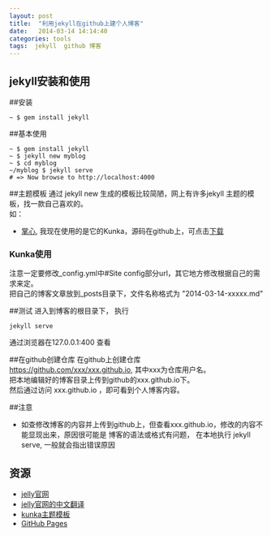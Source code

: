 ```yaml
---
layout: post
title:  "利用jekyll在github上建个人博客"
date:   2014-03-14 14:14:40
categories: tools
tags:  jekyll  github 博客
---
```


jekyll安装和使用
-----------
##安装
```
~ $ gem install jekyll
```
##基本使用
```
~ $ gem install jekyll
~ $ jekyll new myblog
~ $ cd myblog
~/myblog $ jekyll serve
# => Now browse to http://localhost:4000
```

##主题模板
通过 jekyll new 生成的模板比较简陋，网上有许多jekyll 主题的模板，找一款自己喜欢的。<br>
如：
- [掌心](http://www.zhanxin.info/themes.html), 我现在使用的是它的Kunka，源码在github上，可点击[下载](https://github.com/pizn/kunka)

### Kunka使用
注意一定要修改_config.yml中#Site config部分url，其它地方修改根据自己的需求来定。<br>
把自己的博客文章放到_posts目录下，文件名称格式为 "2014-03-14-xxxxx.md"

##测试
进入到博客的根目录下， 执行

```
jekyll serve
```
通过浏览器在127.0.0.1:400 查看

##在github创建仓库
在github上创建仓库 https://github.com/xxx/xxx.github.io, 其中xxx为仓库用户名。<br>
把本地编辑好的博客目录上传到github的xxx.github.io下。<br>
然后通过访问 xxx.github.io ，即可看到个人博客内容。

##注意
- 如查修改博客的内容并上传到github上，但查看xxx.github.io，修改的内容不能显现出来，原因很可能是 博客的语法或格式有问题， 在本地执行 jekyll serve, 一般就会指出错误原因

资源
-------
- [jelly官网](http://jekyllrb.com/docs/home/)
- [jelly官网的中文翻译](http://jekyllcn.com/docs/home/)
- [kunka主题模板](https://github.com/pizn/kunka)
- [GitHub Pages](http://pages.github.com/)





